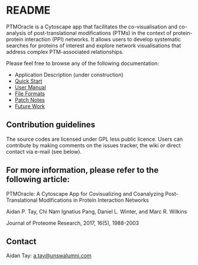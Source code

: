 # README #

PTMOracle is a Cytoscape app that facilitates the co-visualisation and co-analysis of post-translational modifications (PTMs) in the context of protein-protein interaction (PPI) networks. It allows users to develop systematic searches for proteins of interest and explore network visualisations that address complex PTM-associated relationships. 

Please feel free to browse any of the following documentation:

* Application Description (under construction)
* [Quick Start](https://bitbucket.org/aidantay/ptmoracle/wiki/Quick_Start)
* [User Manual](https://bitbucket.org/aidantay/ptmoracle/wiki/User_Manual)
* [File Formats](https://bitbucket.org/aidantay/ptmoracle/wiki/File_Formats)
* [Patch Notes](https://bitbucket.org/aidantay/ptmoracle/wiki/Patch_Notes)
* [Future Work](https://bitbucket.org/aidantay/ptmoracle/wiki/Future_Work)

## Contribution guidelines ##

The source codes are licensed under GPL less public licence. Users can contribute by making comments on the issues tracker, the wiki or direct contact via e-mail (see below).

## For more information, please refer to the following article: ##

PTMOracle: A Cytoscape App for Covisualizing and Coanalyzing Post-Translational Modifications in Protein Interaction Networks

Aidan P. Tay, Chi Nam Ignatius Pang, Daniel L. Winter, and Marc R. Wilkins

Journal of Proteome Research, 2017, 16(5), 1988-2003

## Contact ##

Aidan Tay: a.tay@unswalumni.com

